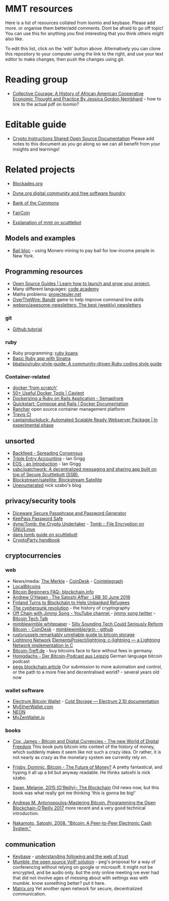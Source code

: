 
# MMT resources

Here is a list of resources collated from loomio and keybase.  Please add more.  or organise them better/add comments.  Dont be afraid to go off topic!  You can use this for anything you find interesting that you think others might also like.

To edit this list, click on the 'edit' button above.  Alternatively you can clone this repository to your computer using the link to the right, and use your text editor to make changes, then push the changes using git.  

# Reading group

* [Collective Courage: A History of African American Cooperative Economic Thought and Practice By Jessica Gordon Nembhard](http://www.psupress.org/books/titles/978-0-271-06216-7.html) - how to link to the actual pdf on loomio?

# Editable guide

* [Crypto Instructions Shared Open Source Documentation](https://docs.google.com/document/d/1KNGu-RQ5Iw3FovJKPWHSyc2p-_HXU9V9WMrrrJvSfi4/edit) Please add notes to this document as you go along so we can all benefit from your insights and learnings!

# Related projects

* [Blockades.org](http://blockades.org/)
* [Dyne.org digital community and free software foundry](https://www.dyne.org/)
* [Bank of the Commons](https://bankofthecommons.coop/who-we-are/)
* [FairCoin](https://fair.coop/faircoin/)

* [Explanation of mmt on scuttlebot](https://viewer.scuttlebot.io/%25Vxdim9E7D8JHERHKLc6T0qMHcd2Bw9cG58Mb8Z0xpdQ%3D.sha256)
## Models and examples

* [Bail bloc](https://bailbloc.thenewinquiry.com/about.html) - using Monero mining to pay bail for low-income people in New York.

## Programming resources

* [Open Source Guides | Learn how to launch and grow your project.](https://opensource.guide/)
* Many different languages: [code academy](https://www.codecademy.com/)
* Maths problems: [projecteuler.net](https://projecteuler.net/)
* [OverTheWire: Bandit](http://overthewire.org/wargames/bandit/) game to help improve command line skills
* [webpro/awesome-newsletters: The best (weekly) newsletters](https://github.com/webpro/awesome-newsletters)

### git 

* [Github tutorial](https://try.github.io/levels/1/challenges/1)

### ruby 

* Ruby programming: [ruby koans](https://github.com/CUNY-TAP/ruby-koans)
* [Basic Ruby app with Sinatra](https://github.com/wegotcoders/wgc_groundwork)
* [bbatsov/ruby-style-guide: A community-driven Ruby coding style guide](https://github.com/bbatsov/ruby-style-guide)

### Container-related

* [docker 'from scratch'](https://embano1.github.io/post/scratch/)
* [50+ Useful Docker Tools | Caylent](http://caylent.com/50-useful-docker-tools/)
* [Dockerizing a Ruby on Rails Application - Semaphore](https://semaphoreci.com/community/tutorials/dockerizing-a-ruby-on-rails-application)
* [Quickstart: Compose and Rails | Docker Documentation](https://docs.docker.com/compose/rails/)
* [Rancher](http://rancher.com/) open source container management platform
* [Travis CI](https://travis-ci.org/)
* [captainduckduck: Automated Scalable Ready Webserver Package | In experimental phase](https://github.com/githubsaturn/captainduckduck/)

## unsorted

* [Backfeed - Spreading Consensus](http://backfeed.cc/)
* [Triple Entry Accounting](http://iang.org/papers/triple_entry.html) - Ian Grigg
* [EOS - an Introduction](http://iang.org/papers/EOS_An_Introduction.pdf) - Ian Grigg
* [ssbc/patchwork: A decentralized messaging and sharing app built on top of Secure Scuttlebutt (SSB).](https://github.com/ssbc/patchwork)
* [Blockstream/satellite: Blockstream Satellite](https://github.com/Blockstream/satellite)
* [Unenumerated](http://unenumerated.blogspot.de/) nick szabo's blog

## privacy/security tools

* [Diceware Secure Passphrase and Password Generator](https://www.rempe.us/diceware/#eff)
* [KeePass Password Safe](https://keepass.info/)
* [dyne/Tomb: the Crypto Undertaker](https://github.com/dyne/Tomb) - [Tomb :: File Encryption on GNU/Linux](https://www.dyne.org/software/tomb/)
* [dans tomb guide on scuttlebutt](https://viewer.scuttlebot.io/%25S9KShHdAxUKhhLQxVf9R8fVcU4RdzfJZ06w8fmRLkOE%3D.sha256)
* [CryptoParty handbook](https://www.cryptoparty.in/learn/handbook)

## cryptocurrencies

### web

* News/media:  [The Merkle](https://themerkle.com/) - [CoinDesk](http://www.coindesk.com/) - [Cointelegraph](https://cointelegraph.com/) 
* [LocalBitcoins](https://localbitcoins.com/) 
* [Bitcoin Beginners FAQ- blockchain.info](https://blockchain.info/wallet/bitcoin-faq)
* [Andrew O’Hagan · The Satoshi Affair · LRB 30 June 2016](https://www.lrb.co.uk/v38/n13/andrew-ohagan/the-satoshi-affair)
* [Finland Turns to Blockchain to Help Unbanked Refugees](https://www.cryptocoinsnews.com/finns-turn-to-blockchain-to-help-unbanked-refugees-enter-the-digital-economy/)
* [The cypherpunk revolution](http://projects.csmonitor.com/cypherpunk) - the history of cryptography
* [Off Chain with Jimmy Song - YouTube channel ](https://www.youtube.com/channel/UCEFJVYNiPp8xeIUyfaPCPQw) - [jimmy song twitter](https://twitter.com/jimmysong?s=09) - [Bitcoin Tech Talk](https://bitcointechtalk.com/)
* [mimblewimble whitepaper](https://download.wpsoftware.net/bitcoin/wizardry/mimblewimble.txt) - [Silly Sounding Tech Could Seriously Reform Bitcoin - CoinDesk](https://www.coindesk.com/mimblewimble-silly-sounding-tech-seriously-reform-bitcoin/) - [mimblewimble/grin - github](https://github.com/mimblewimble/grin/blob/master/doc/intro.md)
* [rustyrussels remarkably unreliable guide to bitcoin storage](https://github.com/rustyrussell/bitcoin-storage-guide)
* [Lightning Network](http://lightning.network/) [ElementsProject/lightning: c-lightning — a Lightning Network implementation in C](https://github.com/ElementsProject/lightning)
* [Bitcoin-Treff.de](http://bitcoin-treff.de/) - buy bitcoins face to face without fees in germany.  
* [Honigdachs - Der Bitcoin-Podcast aus Leipzig](https://coinspondent.de/news-nachrichten/bitcoin-podcasts/honigdachs-der-bitcoin-podcast-aus-leipzig/) German language bitcoin podcast
* [pegs blockchain article](http://ehion.com/~ameba/site/blockchain/) Our submission to more automation and control, or the path to a more free and decentralised world? - several years old now

### wallet software

* [Electrum Bitcoin Wallet](https://electrum.org/#home) - [Cold Storage — Electrum 2.10 documentation](http://docs.electrum.org/en/latest/coldstorage.html#create-a-watching-only-version-of-your-wallet) 
* [MyEtherWallet.com](https://www.myetherwallet.com/)
* [NEON](http://neonwallet.com/)
* [MyZenWallet.io](https://myzenwallet.io/)

### books

* [Cox, James - Bitcoin and Digital Currencies - The new World of Digital Freedom](http://gen.lib.rus.ec/book/index.php?md5=31EF53C1A9F74CCD3C2CC2B9F1474AC2) This book puts bitcoin into context of the history of money, which suddenly makes it seem like not such a crazy idea.  Or rather, it is not nearly as crazy as the monetary system we currently rely on. 

* [Frisby, Dominic, Bitcoin - The Future of Money?](http://gen.lib.rus.ec/book/index.php?md5=81336BF1C30AB56903ADE8222898E40F)  A pretty fantastical, and hyping it all up a bit but anyway readable.  He thinks satoshi is nick szabo.

* [Swan, Melanie, 2015 (O'Reilly)- The Blockchain](http://gen.lib.rus.ec/book/index.php?md5=B95D1E4464D572D397F0F60C47553391) Old news now, but this book was what really got me thinking 'this is gonna be big!'

* [Andreas M. Antonopoulos-Mastering Bitcoin. Programming the Open Blockchain-O’Reilly 2017](http://gen.lib.rus.ec/book/index.php?md5=C145F63D1B1DFCAFE4FB668EE1870D43) more recent and a very good technical introduction.

* [Nakamoto, Satoshi, 2008. "Bitcoin: A Peer-to-Peer Electronic Cash System."](http://Bitcoin.org/Bitcoin.pdf)

## communication

* [Keybase](https://keybase.io/) - [understanding following and the web of trust](https://keybase.io/docs/server_security/following)
* [Mumble, the open source VoIP solution](https://wiki.mumble.info/wiki/Main_Page) - peg's proposal for a way of conferencing without relying on google or microsoft.  it might not be encrypted, and be audio only.  but the only online meeting ive ever had that did not involve ages of messing about with settings was with mumble.  know something better?  put it here.
* [Matrix.org](https://matrix.org/)  Yet another open network for secure, decentralized communication.
